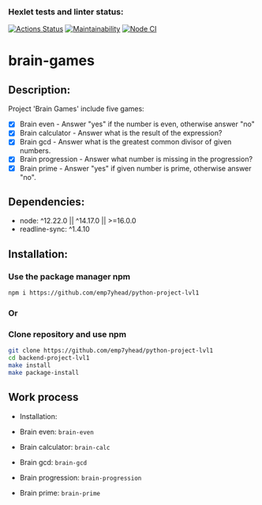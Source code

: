 ### Hexlet tests and linter status:
[![Actions Status](https://github.com/emp7yhead/backend-project-44/workflows/hexlet-check/badge.svg)](https://github.com/emp7yhead/backend-project-44/actions)
[![Maintainability](https://api.codeclimate.com/v1/badges/b27fa2c521a863ea43fd/maintainability)](https://codeclimate.com/github/emp7yhead/backend-project-44/maintainability)
[![Node CI](https://github.com/emp7yhead/backend-project-44/actions/workflows/main.yml/badge.svg)](https://github.com/emp7yhead/backend-project-44/actions/workflows/main.yml)

# brain-games
## Description:
Project 'Brain Games' include five games:
- [X] Brain even  - Answer "yes" if the number is even, otherwise answer "no"
- [X] Brain calculator - Answer what is the result of the expression?
- [X] Brain gcd - Answer what is the greatest common divisor of given numbers.
- [X] Brain progression - Answer what number is missing in the progression?
- [X] Brain prime - Answer "yes" if given number is prime, otherwise answer "no".

## Dependencies:
- node: ^12.22.0 || ^14.17.0 || >=16.0.0
- readline-sync: ^1.4.10

## Installation:

### Use the package manager npm

```bash
npm i https://github.com/emp7yhead/python-project-lvl1
```

### Or
### Clone repository and use npm

```bash
git clone https://github.com/emp7yhead/python-project-lvl1
cd backend-project-lvl1
make install
make package-install
```

## Work process

+ Installation:

+ Brain even:
`brain-even`

+ Brain calculator:
`brain-calc`

+ Brain gcd:
`brain-gcd`

+ Brain progression:
`brain-progression`

+ Brain prime:
`brain-prime`

